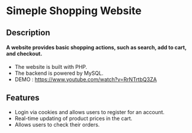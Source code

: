 Simeple Shopping Website
=== 
Description 
---
  #### A website provides basic shopping actions, such as search, add to cart, and checkout.
  + The website is built with PHP.
  + The backend is powered by MySQL.
  + DEMO : https://www.youtube.com/watch?v=RrNTrtbQ3ZA
  
Features
---
+ Login via cookies and allows users to register for an account.
+ Real-time updating of product prices in the cart.
+ Allows users to check their orders.
